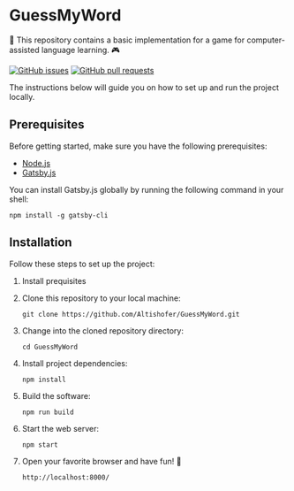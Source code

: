 # GuessMyWord

🎉 This repository contains a basic implementation for a game for computer-assisted language learning. 🎮

[![GitHub issues](https://img.shields.io/github/issues/Altishofer/GuessMyWord.svg)](https://github.com/Altishofer/GuessMyWord/issues)
[![GitHub pull requests](https://img.shields.io/github/issues-pr/Altishofer/GuessMyWord.svg)](https://github.com/Altishofer/GuessMyWord/pulls)

The instructions below will guide you on how to set up and run the project locally.

## Prerequisites

Before getting started, make sure you have the following prerequisites:

- [Node.js](https://nodejs.org/en)
- [Gatsby.js](https://www.gatsbyjs.com)

You can install Gatsby.js globally by running the following command in your shell:

```shell
npm install -g gatsby-cli
```

## Installation

Follow these steps to set up the project:

1. Install prequisites
2. Clone this repository to your local machine:

   ```shell
   git clone https://github.com/Altishofer/GuessMyWord.git
   ```

3. Change into the cloned repository directory:

   ```shell
   cd GuessMyWord
   ```

4. Install project dependencies:

   ```shell
   npm install
   ```

5. Build the software:

   ```shell
   npm run build
   ```

6. Start the web server:

   ```shell
   npm start
   ```

7. Open your favorite browser and have fun! 🎉
   ```shell
   http://localhost:8000/
   ```

